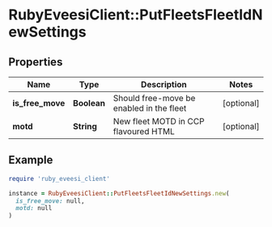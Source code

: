 # RubyEveesiClient::PutFleetsFleetIdNewSettings

## Properties

| Name | Type | Description | Notes |
| ---- | ---- | ----------- | ----- |
| **is_free_move** | **Boolean** | Should free-move be enabled in the fleet | [optional] |
| **motd** | **String** | New fleet MOTD in CCP flavoured HTML | [optional] |

## Example

```ruby
require 'ruby_eveesi_client'

instance = RubyEveesiClient::PutFleetsFleetIdNewSettings.new(
  is_free_move: null,
  motd: null
)
```

